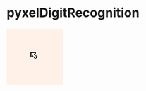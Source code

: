 # pyxelDigitRecognition

![paint](<https://github.com/dannyso16/pyxelDigitRecognition/blob/master/images/paint.gif>)

